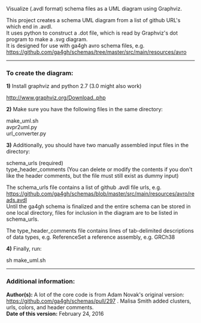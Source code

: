 Visualize (.avdl format) schema files as a UML diagram using Graphviz.

This project creates a schema UML diagram from a list of github URL's which end in .avdl.  
It uses python to construct a .dot file, which is read by Graphviz's dot program to make a .svg diagram.  
It is designed for use with ga4gh avro schema files, e.g. https://github.com/ga4gh/schemas/tree/master/src/main/resources/avro

* * * * * * * * * * * * * * * * * * 

### To create the diagram:

**1)** Install graphviz and python 2.7 (3.0 might also work)

http://www.graphviz.org/Download..php

**2)** Make sure you have the following files in the same directory:

make_uml.sh  
avpr2uml.py  
url_converter.py  

**3)** Additionally, you should have two manually assembled input files in the directory:

schema_urls (required)  
type_header_comments (You can delete or modify the contents if you don't like the header comments, but the file must still exist as dummy input)

The schema_urls file contains a list of github .avdl file urls, e.g.   https://github.com/ga4gh/schemas/blob/master/src/main/resources/avro/reads.avdl  
Until the ga4gh schema is finalized and the entire schema can be stored in one local directory, files for inclusion in the diagram are to be listed in schema_urls.

The type_header_comments file contains lines of tab-delimited descriptions of data types, e.g. ReferenceSet	a reference assembly, e.g. GRCh38

**4)** Finally, run:

sh make_uml.sh


* * * * * * * * * * * * * * * * * * 

### Additional information:

**Author(s):** A lot of the core code is from Adam Novak's original version: https://github.com/ga4gh/schemas/pull/297 . Malisa Smith added clusters, urls, colors, and header comments.  
**Date of this version:** February 24, 2016
